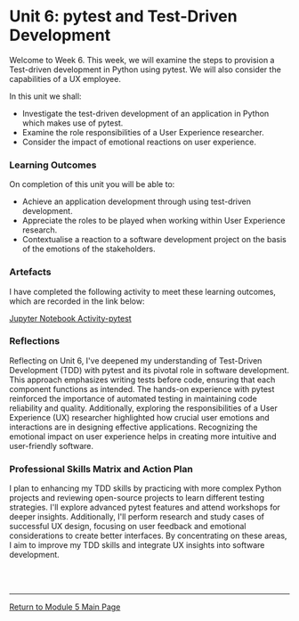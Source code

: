 # Unit 6: pytest and Test-Driven Development

Welcome to Week 6. This week, we will examine the steps to provision a Test-driven development in Python using pytest. We will also consider the capabilities of a UX employee. 

In this unit we shall:
 - Investigate the test-driven development of an application in Python which makes use of pytest.
 - Examine the role responsibilities of a User Experience researcher.
 - Consider the impact of emotional reactions on user experience.

### Learning Outcomes
On completion of this unit you will be able to:
 - Achieve an application development through using test-driven development. 
 - Appreciate the roles to be played when working within User Experience research.
 - Contextualise a reaction to a software development project on the basis of the emotions of the stakeholders.

### Artefacts 
I have completed the following activity to meet these learning outcomes, which are recorded in the link below:

[Jupyter Notebook Activity-pytest](SEPM_Unit06_Activity.md)

### Reflections
Reflecting on Unit 6, I've deepened my understanding of Test-Driven Development (TDD) with pytest and its pivotal role in software development. This approach emphasizes writing tests before code, ensuring that each component functions as intended. The hands-on experience with pytest reinforced the importance of automated testing in maintaining code reliability and quality. Additionally, exploring the responsibilities of a User Experience (UX) researcher highlighted how crucial user emotions and interactions are in designing effective applications. Recognizing the emotional impact on user experience helps in creating more intuitive and user-friendly software.

### Professional Skills Matrix and Action Plan
I plan to enhancing my TDD skills by practicing with more complex Python projects and reviewing open-source projects to learn different testing strategies. I'll explore advanced pytest features and attend workshops for deeper insights. Additionally, I'll perform research and study cases of successful UX design, focusing on user feedback and emotional considerations to create better interfaces. By concentrating on these areas, I aim to improve my TDD skills and integrate UX insights into software development.

<br><br>

--- 

[Return to Module 5 Main Page](SEPM_main.md)
